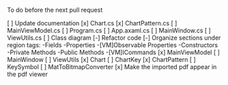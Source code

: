 To do before the next pull request

[ ] Update documentation
    [x] Chart.cs
    [x] ChartPattern.cs
    [ ] MainViewModel.cs
    [ ] Program.cs
    [ ] App.axaml.cs
    [ ] MainWindow.cs
    [ ] ViewUtils.cs
    [ ] Class diagram
[-] Refactor code
    [-] Organize sections under region tags:
        -Fields
        -Properties
        -[VM]Observable Properties
        -Constructors
        -Private Methods
        -Public Methods
        -[VM]ICommands
        [x] MainViewModel
        [ ] MainWindow
        [ ] ViewUtils
        [x] Chart
        [ ] ChartKey
        [x] ChartPattern
        [ ] KeySymbol
        [ ] MatToBitmapConverter
[x] Make the imported pdf appear in the pdf viewer